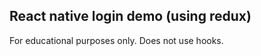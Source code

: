 React native login demo (using redux)
---------------------------------------------

For educational purposes only. Does not use hooks.
